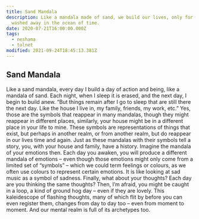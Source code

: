 ```yaml
---
title: Sand Mandala
description: Like a mandala made of sand, we build our lives, only for it to be
  washed away in the ocean of time.
date: 2020-07-21T16:00:00.000Z
tags:
  - neshama
  - tolnet
modified: 2021-09-24T18:45:13.381Z
---
```


## Sand Mandala

Like a sand mandala, every day I build a day of action and being, like a mandala of sand. Each night, when I sleep it is erased, and the next day, I begin to build anew.
“But things remain after I go to sleep that are still there the next day. Like the house I live in, my family, friends, my work, etc.”
Yes, those are the symbols that reappear in many mandalas, though they might reappear in different places, similarly, your house might be in a different place in your life to mine. These symbols are representations of things that exist, but perhaps in another realm, or from another realm, but do reappear in our lives time and again. Just as these mandalas with their symbols tell a story, you, with your house and family, have a history.
Imagine the mandala of your emotions then. Each day you awaken, you will produce a different mandala of emotions – even though those emotions might only come from a limited set of “symbols” – which we could term feelings or colours, as we often use colours to represent certain emotions. It is like looking at sad music as a symbol of sadness.
Finally, what about your thoughts? Each day are you thinking the same thoughts? Then, I’m afraid, you might be caught in a loop, a kind of ground hog day – even if they are lovely. This kaleidescope of flashing thoughts, many of which flit by before you can even register them, changes from day to day too – even from moment to moment. And our mental realm is full of its archetypes too.
